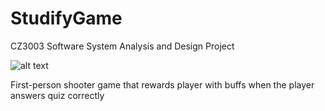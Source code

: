 # StudifyGame

CZ3003 Software System Analysis and Design Project

![alt text](https://github.com/wowweijie/StudifyGame/blob/master/screenshot/5b10a4bb-438f-40bd-9594-7d2268ca153a.jpeg?raw=true)

First-person shooter game that rewards player with buffs when the player answers quiz correctly
